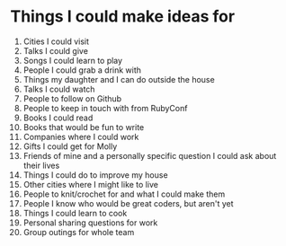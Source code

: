# Things I could make ideas for

1.  Cities I could visit
2.  Talks I could give
3.  Songs I could learn to play
4.  People I could grab a drink with
5.  Things my daughter and I can do outside the house
6.  Talks I could watch
7.  People to follow on Github
8.  People to keep in touch with from RubyConf
9.  Books I could read
10. Books that would be fun to write
11. Companies where I could work
12. Gifts I could get for Molly
13. Friends of mine and a personally specific question I could ask about their lives
14. Things I could do to improve my house
15. Other cities where I might like to live
16. People to knit/crochet for and what I could make them
17. People I know who would be great coders, but aren't yet
18. Things I could learn to cook
19. Personal sharing questions for work
20. Group outings for whole team
